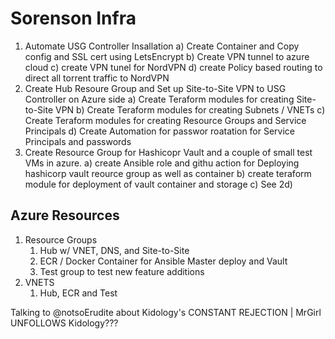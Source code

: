 # **Sorenson Infra**
1. Automate USG Controller Insallation
    a) Create Container and Copy config and SSL cert using LetsEncrypt
    b) Create VPN tunnel to azure cloud
    c) create VPN tunel for NordVPN
    d) create Policy based routing to direct all torrent traffic to NordVPN
2. Create Hub Resoure Group and Set up Site-to-Site VPN to USG Controller on Azure side
    a) Create Teraform modules for creating Site-to-Site VPN
    b) Create Teraform modules for creating Subnets / VNETs
    c) Create Teraform modules for creating Resource Groups and Service Principals
    d) Create Automation for passwor roatation for Service Principals and passwords
3. Create Resource Group for Hashicopr Vault and a couple of small test VMs in azure.
    a) create Ansible role and githu action for Deploying hashicorp vault reource group as well as container
    b) create teraform module for deployment of vault container and storage
    c) See 2d)
## Azure Resources
1. Resource Groups
   1. Hub w/ VNET, DNS, and Site-to-Site
   2. ECR / Docker Container for Ansible Master deploy and Vault
   3. Test group to test new feature additions
2. VNETS
   1. Hub, ECR and Test


Talking to @notsoErudite about Kidology's CONSTANT REJECTION | MrGirl UNFOLLOWS Kidology???
